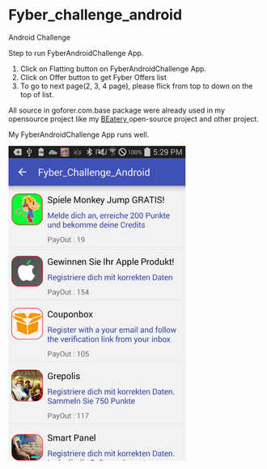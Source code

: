 # Fyber_challenge_android
Android Challenge

Step to run FyberAndroidChallenge App.

1. Click on Flatting button on FyberAndroidChallenge App.
2. Click on Offer button to get Fyber Offers list
3. To go to next page(2, 3, 4 page), please flick from top to down on the top of list.

All source in goforer.com.base package were already used in my opensource project like my [BEatery ](https://github.com/Lukoh/beateries) open-source project and other project.

My FyberAndroidChallenge App runs well.


<img src="https://github.com/Lukoh/Fyber_challenge_android/blob/master/Screenshot.png" alt="Log-in Demo" width="350" />
